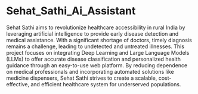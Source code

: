 # Sehat_Sathi_Ai_Assistant
Sehat Sathi aims to revolutionize healthcare accessibility in rural India by leveraging artificial intelligence to provide early disease detection and medical assistance. With a significant shortage of doctors, timely diagnosis remains a challenge, leading to undetected and untreated illnesses. This project focuses on integrating Deep Learning and Large Language Models (LLMs) to offer accurate disease classification and personalized health guidance through an easy-to-use web platform. By reducing dependence on medical professionals and incorporating automated solutions like medicine dispensers, Sehat Sathi strives to create a scalable, cost-effective, and efficient healthcare system for underserved populations.

